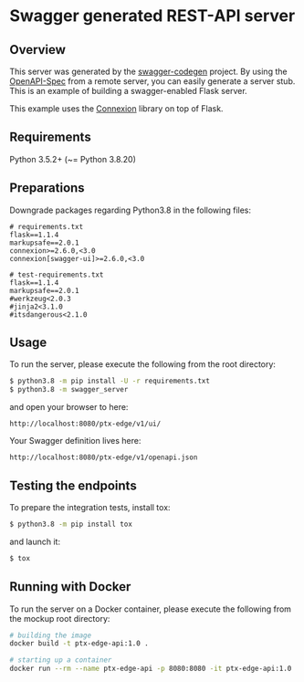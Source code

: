 # Swagger generated REST-API server

## Overview
This server was generated by the [swagger-codegen](https://github.com/swagger-api/swagger-codegen) project. By using the
[OpenAPI-Spec](https://github.com/swagger-api/swagger-core/wiki) from a remote server, you can easily generate a server stub.  This
is an example of building a swagger-enabled Flask server.

This example uses the [Connexion](https://github.com/zalando/connexion) library on top of Flask.

## Requirements
Python 3.5.2+ (~= Python 3.8.20)

## Preparations

Downgrade packages regarding Python3.8 in the following files:
```pycon
# requirements.txt
flask==1.1.4
markupsafe==2.0.1
connexion>=2.6.0,<3.0
connexion[swagger-ui]>=2.6.0,<3.0
```
```pycon
# test-requirements.txt
flask==1.1.4
markupsafe==2.0.1
#werkzeug<2.0.3
#jinja2<3.1.0
#itsdangerous<2.1.0
```

## Usage
To run the server, please execute the following from the root directory:

```bash
$ python3.8 -m pip install -U -r requirements.txt
$ python3.8 -m swagger_server
```

and open your browser to here:

```
http://localhost:8080/ptx-edge/v1/ui/
```

Your Swagger definition lives here:

```
http://localhost:8080/ptx-edge/v1/openapi.json
```

## Testing the endpoints

To prepare the integration tests, install tox:
```bash
$ python3.8 -m pip install tox
```

and launch it:
```bash
$ tox
```

## Running with Docker

To run the server on a Docker container, please execute the following from the mockup root directory:

```bash
# building the image
docker build -t ptx-edge-api:1.0 .

# starting up a container
docker run --rm --name ptx-edge-api -p 8080:8080 -it ptx-edge-api:1.0
```